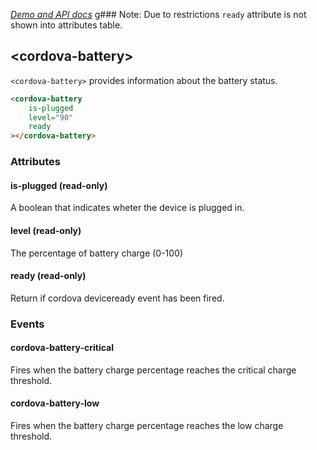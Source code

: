 _[Demo and API docs](https://adelarosab.github.io/cordova-battery)_
g### Note:
Due to restrictions `ready` attribute is not shown into attributes table.


## &lt;cordova-battery&gt;

`<cordova-battery>` provides information about the battery status.

```html
<cordova-battery
    is-plugged
    level="90"
    ready
></cordova-battery>
```
### Attributes
 
#### is-plugged (read-only)
A boolean that indicates wheter the device is plugged in.
 
#### level (read-only)
The percentage of battery charge (0-100)

#### ready (read-only)
Return if cordova deviceready event has been fired.


### Events

#### cordova-battery-critical
Fires when the battery charge percentage reaches the critical charge threshold.

#### cordova-battery-low
Fires when the battery charge percentage reaches the low charge threshold.
